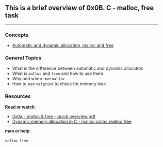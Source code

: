 ## This is a brief overview of 0x0B. C - malloc, free task
___

### **Concepts**
* [Automatic and dynamic allocation, malloc and free](https://intranet.alxswe.com/concepts/62)


### **General Topics**
* What is the difference between automatic and dynamic allocation
* What is `malloc` and `free` and how to use them
* Why and when use `malloc`
* How to use `valgrind` to check for memory leak


### **Resources**
**Read or watch**:

* [0x0a - malloc & free - quick overview.pdf](https://intranet.alxswe.com/rltoken/7q6RmWq86XkUhvmlhrg9bg)
* [Dynamic memory allocation in C - malloc calloc realloc free](https://intranet.alxswe.com/rltoken/pfGb2oVIYLO_1a8jtFGQYw)

**man or help**:

`malloc`
`free`
